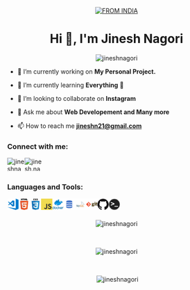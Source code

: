 <p align="center">
<a href="#"><img title="FROM INDIA" src="https://img.shields.io/badge/FROM-INDIA-green?colorA=%23FF9933&colorB=%23138808&style=for-the-badge"></a>
</p>
<h1 align="center">Hi 👋, I'm Jinesh Nagori</h1>
<p align="center">  <img src="https://komarev.com/ghpvc/?username=jineshnagori" alt="jineshnagori"/></p>


- 🔭 I’m currently working on **My Personal Project.**

- 🌱 I’m currently learning **Everything** 🤣

- 👯 I’m looking to collaborate on **Instagram**

- 💬 Ask me about **Web Developement and Many more**

- 📫 How to reach me **jineshn21@gmail.com**

### Connect with me:

<p align="left">  <a href="https://linkedin.com/in/jineshnagori" target="blank"><img align="left" src="https://cdn.jsdelivr.net/npm/simple-icons@3.0.1/icons/linkedin.svg" alt="jineshnagori" height="30" width="40" /></a>
<a href="https://instagram.com/jinesh.nagori" target="blank"><img align="left" src="https://cdn.jsdelivr.net/npm/simple-icons@3.0.1/icons/instagram.svg" alt="jinesh.nagori" height="30" width="40" /></a></p>

<br />
<br />

### Languages and Tools:


<img align="left" alt="Visual Studio Code" width="26px" src="https://raw.githubusercontent.com/github/explore/80688e429a7d4ef2fca1e82350fe8e3517d3494d/topics/visual-studio-code/visual-studio-code.png" />
<img align="left" alt="HTML5" width="26px" src="https://raw.githubusercontent.com/github/explore/80688e429a7d4ef2fca1e82350fe8e3517d3494d/topics/html/html.png" />
<img align="left" alt="CSS3" width="26px" src="https://raw.githubusercontent.com/github/explore/80688e429a7d4ef2fca1e82350fe8e3517d3494d/topics/css/css.png" />
<img align="left" alt="JavaScript" width="26px" src="https://raw.githubusercontent.com/github/explore/80688e429a7d4ef2fca1e82350fe8e3517d3494d/topics/javascript/javascript.png" />
<img align="left" alt="docker" width="26px" src="https://raw.githubusercontent.com/github/explore/80688e429a7d4ef2fca1e82350fe8e3517d3494d/topics/docker/docker.png" />
<img align="left" alt="SQL" width="26px" src="https://raw.githubusercontent.com/github/explore/80688e429a7d4ef2fca1e82350fe8e3517d3494d/topics/sql/sql.png" />
<img align="left" alt="MySQL" width="26px" src="https://raw.githubusercontent.com/github/explore/80688e429a7d4ef2fca1e82350fe8e3517d3494d/topics/mysql/mysql.png" />
<img align="left" alt="Git" width="26px" src="https://raw.githubusercontent.com/github/explore/80688e429a7d4ef2fca1e82350fe8e3517d3494d/topics/git/git.png" />
<img align="left" alt="GitHub" width="26px" src="https://raw.githubusercontent.com/github/explore/78df643247d429f6cc873026c0622819ad797942/topics/github/github.png" />
<img align="left" alt="HTML5" width="26px" src="https://raw.githubusercontent.com/github/explore/80688e429a7d4ef2fca1e82350fe8e3517d3494d/topics/terminal/terminal.png" />

<br />
<br />

<p align="center"><img align="center" src="https://github-readme-stats.vercel.app/api/top-langs/?username=jineshnagori&layout=compact" alt="jineshnagori" /></p>

<br />

<p align="center"><img align="center" src="https://github-readme-stats.vercel.app/api/top-langs/?username=jineshnagori&theme=white-blue" alt="jineshnagori" /></p>

<br />

<p align="center">&nbsp;<img align="center" src="https://github-readme-stats.vercel.app/api?username=jineshnagori&show_icons=true" alt="jineshnagori" /></p>
